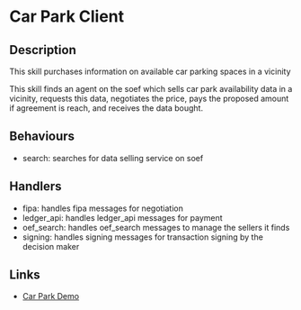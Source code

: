 # Car Park Client

## Description

This skill purchases information on available car parking spaces in a vicinity

This skill finds an agent on the soef which sells car park availability data in a vicinity, requests this data, negotiates the price, pays the proposed amount if agreement is reach, and receives the data bought.


## Behaviours

* search: searches for data selling service on soef 

## Handlers

* fipa: handles fipa messages for negotiation
* ledger_api: handles ledger_api messages for payment
* oef_search: handles oef_search messages to manage the sellers it finds
* signing: handles signing messages for transaction signing by the decision maker


## Links

* <a href="https://docs.fetch.ai/aea/car-park-skills/" target="_blank">Car Park Demo</a>
